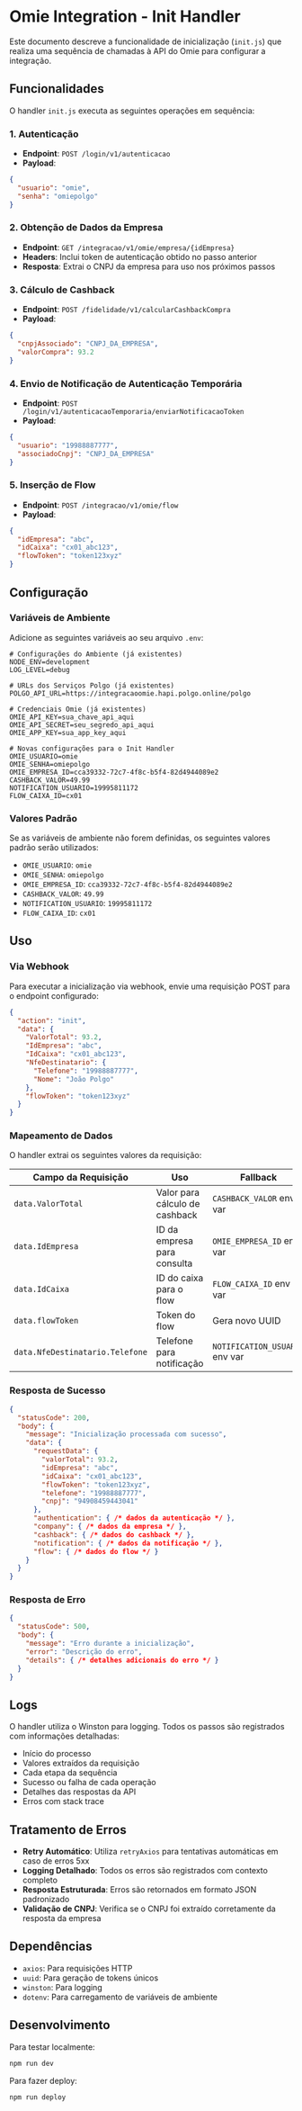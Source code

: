# Omie Integration - Init Handler

Este documento descreve a funcionalidade de inicialização (`init.js`) que realiza uma sequência de chamadas à API do Omie para configurar a integração.

## Funcionalidades

O handler `init.js` executa as seguintes operações em sequência:

### 1. Autenticação
- **Endpoint**: `POST /login/v1/autenticacao`
- **Payload**:
```json
{
  "usuario": "omie",
  "senha": "omiepolgo"
}
```

### 2. Obtenção de Dados da Empresa
- **Endpoint**: `GET /integracao/v1/omie/empresa/{idEmpresa}`
- **Headers**: Inclui token de autenticação obtido no passo anterior
- **Resposta**: Extrai o CNPJ da empresa para uso nos próximos passos

### 3. Cálculo de Cashback
- **Endpoint**: `POST /fidelidade/v1/calcularCashbackCompra`
- **Payload**:
```json
{
  "cnpjAssociado": "CNPJ_DA_EMPRESA",
  "valorCompra": 93.2
}
```

### 4. Envio de Notificação de Autenticação Temporária
- **Endpoint**: `POST /login/v1/autenticacaoTemporaria/enviarNotificacaoToken`
- **Payload**:
```json
{
  "usuario": "19988887777",
  "associadoCnpj": "CNPJ_DA_EMPRESA"
}
```

### 5. Inserção de Flow
- **Endpoint**: `POST /integracao/v1/omie/flow`
- **Payload**:
```json
{
  "idEmpresa": "abc",
  "idCaixa": "cx01_abc123",
  "flowToken": "token123xyz"
}
```

## Configuração

### Variáveis de Ambiente

Adicione as seguintes variáveis ao seu arquivo `.env`:

```env
# Configurações do Ambiente (já existentes)
NODE_ENV=development
LOG_LEVEL=debug

# URLs dos Serviços Polgo (já existentes)
POLGO_API_URL=https://integracaoomie.hapi.polgo.online/polgo

# Credenciais Omie (já existentes)
OMIE_API_KEY=sua_chave_api_aqui
OMIE_API_SECRET=seu_segredo_api_aqui
OMIE_APP_KEY=sua_app_key_aqui

# Novas configurações para o Init Handler
OMIE_USUARIO=omie
OMIE_SENHA=omiepolgo
OMIE_EMPRESA_ID=cca39332-72c7-4f8c-b5f4-82d4944089e2
CASHBACK_VALOR=49.99
NOTIFICATION_USUARIO=19995811172
FLOW_CAIXA_ID=cx01
```

### Valores Padrão

Se as variáveis de ambiente não forem definidas, os seguintes valores padrão serão utilizados:

- `OMIE_USUARIO`: `omie`
- `OMIE_SENHA`: `omiepolgo`
- `OMIE_EMPRESA_ID`: `cca39332-72c7-4f8c-b5f4-82d4944089e2`
- `CASHBACK_VALOR`: `49.99`
- `NOTIFICATION_USUARIO`: `19995811172`
- `FLOW_CAIXA_ID`: `cx01`

## Uso

### Via Webhook

Para executar a inicialização via webhook, envie uma requisição POST para o endpoint configurado:

```json
{
  "action": "init",
  "data": {
    "ValorTotal": 93.2,
    "IdEmpresa": "abc",
    "IdCaixa": "cx01_abc123",
    "NfeDestinatario": {
      "Telefone": "19988887777",
      "Nome": "João Polgo"
    },
    "flowToken": "token123xyz"
  }
}
```

### Mapeamento de Dados

O handler extrai os seguintes valores da requisição:

| Campo da Requisição | Uso | Fallback |
|-------------------|-----|----------|
| `data.ValorTotal` | Valor para cálculo de cashback | `CASHBACK_VALOR` env var |
| `data.IdEmpresa` | ID da empresa para consulta | `OMIE_EMPRESA_ID` env var |
| `data.IdCaixa` | ID do caixa para o flow | `FLOW_CAIXA_ID` env var |
| `data.flowToken` | Token do flow | Gera novo UUID |
| `data.NfeDestinatario.Telefone` | Telefone para notificação | `NOTIFICATION_USUARIO` env var |

### Resposta de Sucesso

```json
{
  "statusCode": 200,
  "body": {
    "message": "Inicialização processada com sucesso",
    "data": {
      "requestData": {
        "valorTotal": 93.2,
        "idEmpresa": "abc",
        "idCaixa": "cx01_abc123",
        "flowToken": "token123xyz",
        "telefone": "19988887777",
        "cnpj": "94908459443041"
      },
      "authentication": { /* dados da autenticação */ },
      "company": { /* dados da empresa */ },
      "cashback": { /* dados do cashback */ },
      "notification": { /* dados da notificação */ },
      "flow": { /* dados do flow */ }
    }
  }
}
```

### Resposta de Erro

```json
{
  "statusCode": 500,
  "body": {
    "message": "Erro durante a inicialização",
    "error": "Descrição do erro",
    "details": { /* detalhes adicionais do erro */ }
  }
}
```

## Logs

O handler utiliza o Winston para logging. Todos os passos são registrados com informações detalhadas:

- Início do processo
- Valores extraídos da requisição
- Cada etapa da sequência
- Sucesso ou falha de cada operação
- Detalhes das respostas da API
- Erros com stack trace

## Tratamento de Erros

- **Retry Automático**: Utiliza `retryAxios` para tentativas automáticas em caso de erros 5xx
- **Logging Detalhado**: Todos os erros são registrados com contexto completo
- **Resposta Estruturada**: Erros são retornados em formato JSON padronizado
- **Validação de CNPJ**: Verifica se o CNPJ foi extraído corretamente da resposta da empresa

## Dependências

- `axios`: Para requisições HTTP
- `uuid`: Para geração de tokens únicos
- `winston`: Para logging
- `dotenv`: Para carregamento de variáveis de ambiente

## Desenvolvimento

Para testar localmente:

```bash
npm run dev
```

Para fazer deploy:

```bash
npm run deploy
``` 